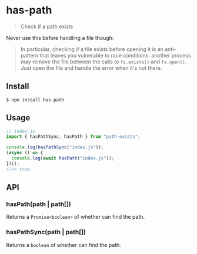 # has-path

> Check if a path exists

Never use this before handling a file though:

> In particular, checking if a file exists before opening it is an anti-pattern that leaves you vulnerable to race conditions: another process may remove the file between the calls to `fs.exists()` and `fs.open()`. Just open the file and handle the error when it's not there.

## Install

```
$ npm install has-path
```

## Usage

```js
// index.js
import { hasPathSync, hasPath } from "path-exists";

console.log(hasPathSync("index.js"));
(async () => {
  console.log(await hasPath("index.js"));
})();
//=> true
```

## API

### hasPath(path | path[])

Returns a `Promise<boolean>` of whether can find the path.

### hasPathSync(path | path[])

Returns a `boolean` of whether can find the path.
